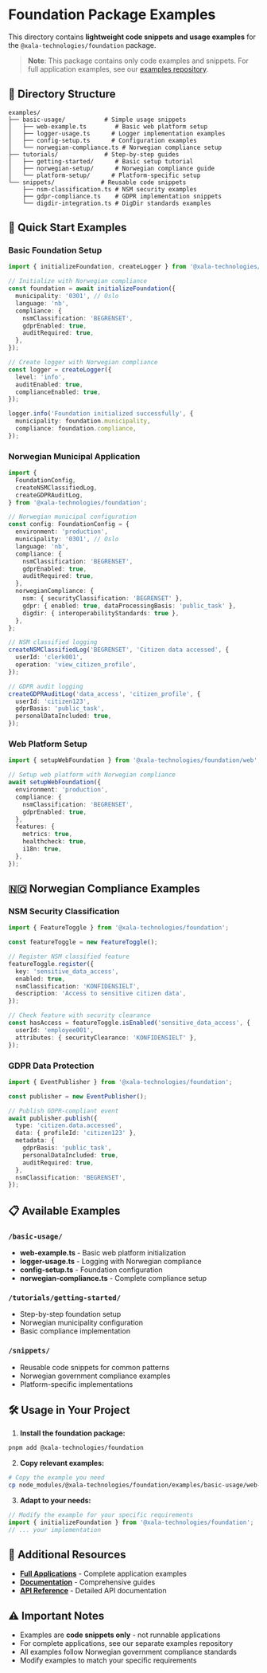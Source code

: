 # Foundation Package Examples

This directory contains **lightweight code snippets and usage examples** for the `@xala-technologies/foundation` package.

> **Note**: This package contains only code examples and snippets. For full application examples, see our [examples repository](https://github.com/xala-technologies/foundation-examples).

## 📁 Directory Structure

```
examples/
├── basic-usage/           # Simple usage snippets
│   ├── web-example.ts        # Basic web platform setup
│   ├── logger-usage.ts      # Logger implementation examples
│   ├── config-setup.ts      # Configuration examples
│   └── norwegian-compliance.ts # Norwegian compliance setup
├── tutorials/             # Step-by-step guides
│   ├── getting-started/      # Basic setup tutorial
│   ├── norwegian-setup/      # Norwegian compliance guide
│   └── platform-setup/      # Platform-specific setup
└── snippets/             # Reusable code snippets
    ├── nsm-classification.ts # NSM security examples
    ├── gdpr-compliance.ts    # GDPR implementation snippets
    └── digdir-integration.ts # DigDir standards examples
```

## 🚀 Quick Start Examples

### Basic Foundation Setup

```typescript
import { initializeFoundation, createLogger } from '@xala-technologies/foundation';

// Initialize with Norwegian compliance
const foundation = await initializeFoundation({
  municipality: '0301', // Oslo
  language: 'nb',
  compliance: {
    nsmClassification: 'BEGRENSET',
    gdprEnabled: true,
    auditRequired: true,
  },
});

// Create logger with Norwegian compliance
const logger = createLogger({
  level: 'info',
  auditEnabled: true,
  complianceEnabled: true,
});

logger.info('Foundation initialized successfully', {
  municipality: foundation.municipality,
  compliance: foundation.compliance,
});
```

### Norwegian Municipal Application

```typescript
import {
  FoundationConfig,
  createNSMClassifiedLog,
  createGDPRAuditLog,
} from '@xala-technologies/foundation';

// Norwegian municipal configuration
const config: FoundationConfig = {
  environment: 'production',
  municipality: '0301', // Oslo
  language: 'nb',
  compliance: {
    nsmClassification: 'BEGRENSET',
    gdprEnabled: true,
    auditRequired: true,
  },
  norwegianCompliance: {
    nsm: { securityClassification: 'BEGRENSET' },
    gdpr: { enabled: true, dataProcessingBasis: 'public_task' },
    digdir: { interoperabilityStandards: true },
  },
};

// NSM classified logging
createNSMClassifiedLog('BEGRENSET', 'Citizen data accessed', {
  userId: 'clerk001',
  operation: 'view_citizen_profile',
});

// GDPR audit logging
createGDPRAuditLog('data_access', 'citizen_profile', {
  userId: 'citizen123',
  gdprBasis: 'public_task',
  personalDataIncluded: true,
});
```

### Web Platform Setup

```typescript
import { setupWebFoundation } from '@xala-technologies/foundation/web';

// Setup web platform with Norwegian compliance
await setupWebFoundation({
  environment: 'production',
  compliance: {
    nsmClassification: 'BEGRENSET',
    gdprEnabled: true,
  },
  features: {
    metrics: true,
    healthcheck: true,
    i18n: true,
  },
});
```

## 🇳🇴 Norwegian Compliance Examples

### NSM Security Classification

```typescript
import { FeatureToggle } from '@xala-technologies/foundation';

const featureToggle = new FeatureToggle();

// Register NSM classified feature
featureToggle.register({
  key: 'sensitive_data_access',
  enabled: true,
  nsmClassification: 'KONFIDENSIELT',
  description: 'Access to sensitive citizen data',
});

// Check feature with security clearance
const hasAccess = featureToggle.isEnabled('sensitive_data_access', {
  userId: 'employee001',
  attributes: { securityClearance: 'KONFIDENSIELT' },
});
```

### GDPR Data Protection

```typescript
import { EventPublisher } from '@xala-technologies/foundation';

const publisher = new EventPublisher();

// Publish GDPR-compliant event
await publisher.publish({
  type: 'citizen.data.accessed',
  data: { profileId: 'citizen123' },
  metadata: {
    gdprBasis: 'public_task',
    personalDataIncluded: true,
    auditRequired: true,
  },
  nsmClassification: 'BEGRENSET',
});
```

## 📋 Available Examples

### `/basic-usage/`

- **web-example.ts** - Basic web platform initialization
- **logger-usage.ts** - Logging with Norwegian compliance
- **config-setup.ts** - Foundation configuration
- **norwegian-compliance.ts** - Complete compliance setup

### `/tutorials/getting-started/`

- Step-by-step foundation setup
- Norwegian municipality configuration
- Basic compliance implementation

### `/snippets/`

- Reusable code snippets for common patterns
- Norwegian government compliance examples
- Platform-specific implementations

## 🛠️ Usage in Your Project

1. **Install the foundation package:**

```bash
pnpm add @xala-technologies/foundation
```

2. **Copy relevant examples:**

```bash
# Copy the example you need
cp node_modules/@xala-technologies/foundation/examples/basic-usage/web-example.ts ./src/
```

3. **Adapt to your needs:**

```typescript
// Modify the example for your specific requirements
import { initializeFoundation } from '@xala-technologies/foundation';
// ... your implementation
```

## 📖 Additional Resources

- **[Full Applications](https://github.com/xala-technologies/foundation-examples)** - Complete application examples
- **[Documentation](https://foundation.xala.no)** - Comprehensive guides
- **[API Reference](./docs/api-reference/)** - Detailed API documentation

## ⚠️ Important Notes

- Examples are **code snippets only** - not runnable applications
- For complete applications, see our separate examples repository
- All examples follow Norwegian government compliance standards
- Modify examples to match your specific requirements
